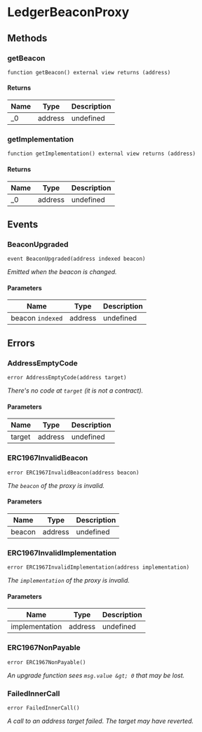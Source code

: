 # LedgerBeaconProxy









## Methods

### getBeacon

```solidity
function getBeacon() external view returns (address)
```






#### Returns

| Name | Type | Description |
|---|---|---|
| _0 | address | undefined |

### getImplementation

```solidity
function getImplementation() external view returns (address)
```






#### Returns

| Name | Type | Description |
|---|---|---|
| _0 | address | undefined |



## Events

### BeaconUpgraded

```solidity
event BeaconUpgraded(address indexed beacon)
```



*Emitted when the beacon is changed.*

#### Parameters

| Name | Type | Description |
|---|---|---|
| beacon `indexed` | address | undefined |



## Errors

### AddressEmptyCode

```solidity
error AddressEmptyCode(address target)
```



*There&#39;s no code at `target` (it is not a contract).*

#### Parameters

| Name | Type | Description |
|---|---|---|
| target | address | undefined |

### ERC1967InvalidBeacon

```solidity
error ERC1967InvalidBeacon(address beacon)
```



*The `beacon` of the proxy is invalid.*

#### Parameters

| Name | Type | Description |
|---|---|---|
| beacon | address | undefined |

### ERC1967InvalidImplementation

```solidity
error ERC1967InvalidImplementation(address implementation)
```



*The `implementation` of the proxy is invalid.*

#### Parameters

| Name | Type | Description |
|---|---|---|
| implementation | address | undefined |

### ERC1967NonPayable

```solidity
error ERC1967NonPayable()
```



*An upgrade function sees `msg.value &gt; 0` that may be lost.*


### FailedInnerCall

```solidity
error FailedInnerCall()
```



*A call to an address target failed. The target may have reverted.*



